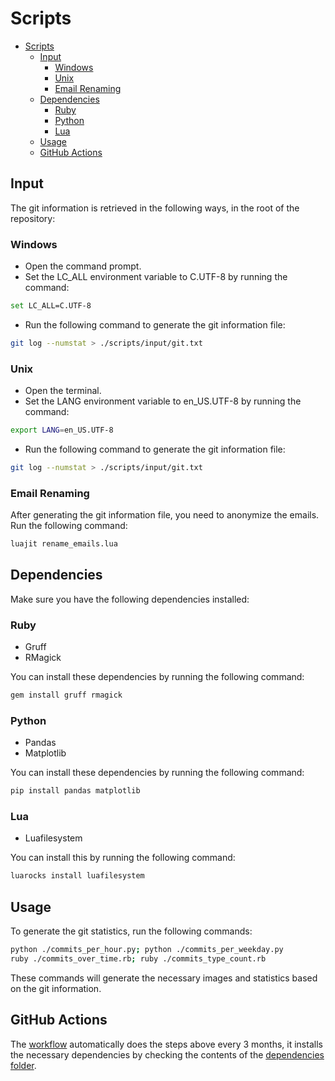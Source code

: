 # Scripts

- [Scripts](#scripts)
  - [Input](#input)
    - [Windows](#windows)
    - [Unix](#unix)
    - [Email Renaming](#email-renaming)
  - [Dependencies](#dependencies)
    - [Ruby](#ruby)
    - [Python](#python)
    - [Lua](#lua)
  - [Usage](#usage)
  - [GitHub Actions](#github-actions)

## Input

The git information is retrieved in the following ways, in the root of the repository:

### Windows

- Open the command prompt.
- Set the LC_ALL environment variable to C.UTF-8 by running the command:

```bash
set LC_ALL=C.UTF-8
```

- Run the following command to generate the git information file:

```bash
git log --numstat > ./scripts/input/git.txt
```

### Unix

- Open the terminal.
- Set the LANG environment variable to en_US.UTF-8 by running the command:

```bash
export LANG=en_US.UTF-8
```

- Run the following command to generate the git information file:

```bash
git log --numstat > ./scripts/input/git.txt
```

### Email Renaming

After generating the git information file, you need to anonymize the emails. Run the following command:

```bash
luajit rename_emails.lua
```

## Dependencies

Make sure you have the following dependencies installed:

### Ruby

- Gruff
- RMagick

You can install these dependencies by running the following command:

```bash
gem install gruff rmagick
```

### Python

- Pandas
- Matplotlib

You can install these dependencies by running the following command:

```bash
pip install pandas matplotlib
```

### Lua

- Luafilesystem

You can install this by running the following command:

```bash
luarocks install luafilesystem
```

## Usage

To generate the git statistics, run the following commands:

```bash
python ./commits_per_hour.py; python ./commits_per_weekday.py
ruby ./commits_over_time.rb; ruby ./commits_type_count.rb
```

These commands will generate the necessary images and statistics based on the git information.

## GitHub Actions

The [workflow](../.github/workflows/automate-git-stats.yml) automatically does the steps above every 3 months, it installs the necessary dependencies by checking the contents of the [dependencies folder](./dependencies/).
